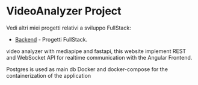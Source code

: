 # VideoAnalyzer Project


Vedi altri miei progetti relativi a sviluppo FullStack:
- [Backend](https://Baddy2002.github.io/FullStack) - Progetti FullStack.


video analyzer with mediapipe and fastapi, this website implement REST and WebSocket API for realtime communication with the Angular Frontend.

Postgres is used as main db
Docker and docker-compose for the containerization of the application
